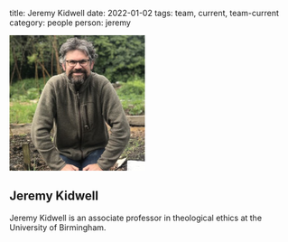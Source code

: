 title: Jeremy Kidwell
date: 2022-01-02
tags: team, current, team-current
category: people
person: jeremy

![](../../../images/team/jeremy_kidwell.jpg)
## Jeremy Kidwell

Jeremy Kidwell is an associate professor in theological ethics at the University of Birmingham.